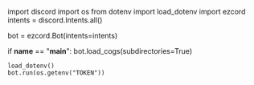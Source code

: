 import discord
import os
from dotenv import load_dotenv
import ezcord
intents = discord.Intents.all()

bot = ezcord.Bot(intents=intents)





if __name__ == "__main__":
    bot.load_cogs(subdirectories=True)

    load_dotenv()
    bot.run(os.getenv("TOKEN"))
